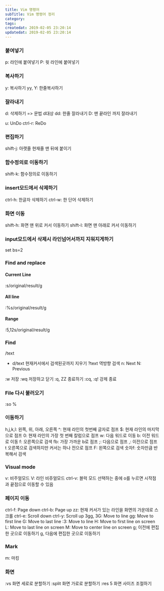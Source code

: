 ```yaml
---
title: Vim 명령어
subTitle: Vim 명령어 정리
category: 
tags: 
createdat: 2019-02-05 23:20:14
updatedat: 2019-02-05 23:20:14
---
```


### 붙여넣기
p: 라인에 붙여넣기
P: 윗 라인에 붙여넣기

### 복사하기
y: 복사하기
yy, Y: 한줄복사하기

### 잘라내기
d: 삭제하기 => 문법 d대상 
dd: 한줄 잘라내기
D: 맨 끝라인 까지 잘라내기

u: UnDo
ctrl-r: ReDo

### 편집하기
shift-j: 아랫줄 현재줄 맨 뒤에 붙이기

### 함수정의로 이동하기
shift-k: 함수정의로 이동하기

### insert모드에서 삭제하기
ctrl-h: 한글자 삭제하기
ctrl-w: 한 단어 삭제하기

### 화면 이동
shift-h: 화면 맨 위로 커서 이동하기
shift-l: 화면 맨 아래로 커서 이동하기

### input모드에서 삭제시 라인넘어서까지 지워지게하기
set bs=2

### Find and replace
#### Current Line
:s/original/result/g

#### All line
:%s/original/result/g

#### Range
:5,12s/original/result/g

### Find
/text
* d/text 현재커서에서 검색된곳까지 지우기
?text 역방향 검색
n: Next
N: Previous

:w 저장
:wq 저장하고 닫기
:q, ZZ 종료하기
:cq, :q! 강제 종료

### File 다시 불러오기
:so %

### 이동하기
h,j,k,l: 왼쪽, 위, 아래, 오른쪽
^: 현재 라인의 첫번째 글자로 점프 
$: 현재 라인의 마지막으로 점프
0: 현재 라인의 가장 첫 번째 칼럼으로 점프
w: 다음 워드로 이동
b: 이전 워드로 이동
f<a-z>: 오른쪽으로 검색 fb: 가장 가까운 b로 점프
  ;: 다음으로 점프
  ,: 이전으로 점프
t<a-z> 오른쪽으로 검색하지만 커서는 하나 전으로 점프
F<a-z>: 왼쪽으로 검색 
숫자f: 숫자만큼 반복해서 검색

### Visual mode
v: 비주얼모드
V: 라인 비쥬얼모드
ctrl-v: 블럭 모드
선택하는 중에 o를 누르면 시작점과 끝점으로 이동할 수 있음

### 페이지 이동
ctrl-f: Page down
ctrl-b: Page up
zz: 현재 커서가 있는 라인을 화면의 가운데로 스크롤
ctrl-e: Scroll down
ctrl-y: Scroll up
3gg, 3G: Move to line
gg: Move to first line
G: Move to last line
:3: Move to line
H: Move to first line on screen
L: Move to last line on screen
M: Move to center line on screen
g; 이전에 편집한 곳으로 이동하기
g, 다음에 편집한 곳으로 이동하기

### Mark
m<a-z>: 마킹

### 화면
:vs 화면 세로로 분할하기 
:split 화면 가로로 분할하기
:res 5 화면 사이즈 조절하기

